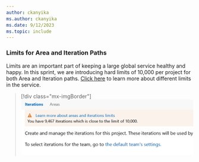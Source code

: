```yaml
---
author: ckanyika
ms.author: ckanyika
ms.date: 9/12/2023
ms.topic: include
---
```


### Limits for Area and Iteration Paths

Limits are an important part of keeping a large global service healthy and happy. In this sprint, we are introducing hard limits of 10,000 per project for both Area and Iteration paths. [Click here](https://learn.microsoft.com/en-us/azure/devops/organizations/settings/work/object-limits?view=azure-devops) to learn more about different limits in the service.

> [!div class="mx-imgBorder"]
> ![Screenshots of Area and Iteration Paths](../../media/227-boards-01.png "Screenshots of Area and Iteration Paths")


